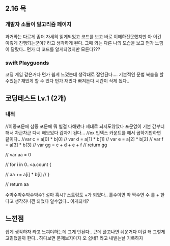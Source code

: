 ## 2.16 목

### 개발자 소들이 알고리즘 페이지
과거와는 다르게 좀더 자세히 읽게되었고 코드를 보고 바로 이해하진못했지만 
아 이건 이렇게 진행되는군아? 라고 생각하게 된다.
그때 와는 다른 나의 모습을 보고 먼가 느낌이 달랐다.. 먼가 더 코드를 알게되었지만 모른다???

### swift Playguonds
코딩 게임 같은거다 먼가 쉽게 느꼈는데 생각대로 잘안된다....
기본적인 문법 복습을 할수있는? 재밌게 할 수 있다 먼가 재밌다 빠져든다 시간이 삭제 됬다..

## 코딩테스트 Lv.1 (2개)
### 내적
 //이중포문에 삼중 포문에 뭐 별걸 다해봤다 제대로 되지도않았다 포문없이 기본 값부터 해서 차근차근 다시 해보았다 갑자기 된다...
 //ex   인덱스 카운트를 해서 곱하기만하면 끝이다..
 //var c = a[0] * b[0]
 //   var d = a[1] * b[1]
 //   var e = a[2] * b[2]
 //   var f = a[3] * b[3]
 //   var gg = c + d + e + f
 //   return gg

 //    var aa = 0
 
 //    for i in 0..<a.count {
 
 //        aa += a[i] * b[i]
 //    }
 
 //    return aa

수박수박수박수박수?  설마 혹시? 스트링도 +가 되었다..
홀수이면 박 짝수면 수 를 + 한다고 생각하니깐 되었다 알수없다.. 이게되네?

## 느낀점
쉽게 생각하자 라고 느껴야하는데 그게 안된다.. 근데 풀고나면 쉬운거다 이걸 왜 그렇게 고민했을까 한다..
하다보면 문제보자마자 오 쉽네? 라고 내뱉는날 기록하자
